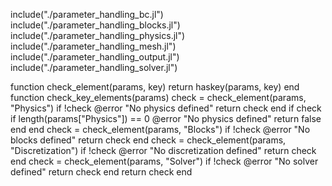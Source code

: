 include("./parameter_handling_bc.jl")
include("./parameter_handling_blocks.jl")
include("./parameter_handling_physics.jl")
include("./parameter_handling_mesh.jl")
include("./parameter_handling_output.jl")
include("./parameter_handling_solver.jl")

function check_element(params, key)
    return haskey(params, key)
end
function check_key_elements(params)
    check = check_element(params, "Physics")
    if !check
        @error "No physics defined"
        return check
    end
    if check
        if length(params["Physics"]) == 0
            @error "No physics defined"
            return false
        end
    end
    check = check_element(params, "Blocks")
    if !check
        @error "No blocks defined"
        return check
    end
    check = check_element(params, "Discretization")
    if !check
        @error "No discretization defined"
        return check
    end
    check = check_element(params, "Solver")
    if !check
        @error "No solver defined"
        return check
    end
    return check
end

